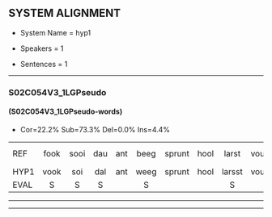 
## SYSTEM ALIGNMENT

- System Name = hyp1

- Speakers = 1

- Sentences = 1

---

### S02C054V3_1LGPseudo

#### (S02C054V3_1LGPseudo-words)

- Cor=22.2%	Sub=73.3%	Del=0.0%	Ins=4.4%

|  |  |  |  |  |  |  |  |  |  |  |  |  |  |  |  |  |  |  |  |  |  |  |  |  |  |  |  |  |  |  |  |  |  |  |  |  |  |  |  |  |  |  |  |  |  |
|:--- |:---:|:---:|:---:|:---:|:---:|:---:|:---:|:---:|:---:|:---:|:---:|:---:|:---:|:---:|:---:|:---:|:---:|:---:|:---:|:---:|:---:|:---:|:---:|:---:|:---:|:---:|:---:|:---:|:---:|:---:|:---:|:---:|:---:|:---:|:---:|:---:|:---:|:---:|:---:|:---:|:---:|:---:|:---:|:---:|:---:|
| REF | fook | sooi | dau | ant | beeg | sprunt | hool | larst | vout |  |  | *(zwoeg) | zwoei | fam | rachts | vaap | sprieuw | keng | swoers | doer | * | plirt | jien | blard | guul | hoekt | neeuw | noork | vid | zans | * | leum | haans | spaai | sjalt | heik | sank | roen | frijk | eem | schard | grek | dron | snaaf | stuid |
| HYP1 | vook | soi | dal | ant | weeg | sprunt | hool | larsst | vout | f | ving | swoug | swoui | van | hacht | vap | spreew | keng | soours | tour | plin | blirt | gien | blaht | schul | houkt | neo | noor | vit | zans | leel | lem | hant | spai | sjolt | heik | zank | hoen | frijk | één | schart | grek | drom | snaaf | stuit |
| EVAL | S | S | S |  | S |  |  | S |  | I | I | S | S | S | S | S | S |  | S | S | S | S | S | S | S | S | S | S | S |  | S | S | S | S | S |  | S | S |  | S | S |  | S |  | S |
---

---
